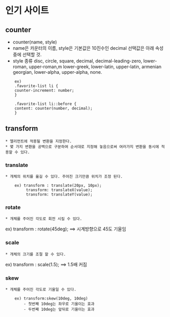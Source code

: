 # 인기 사이트

## counter
* counter(name, style)
* name은 카운터의 이름, style은 기본값은 10진수인 decimal 선택값은 아래 속성 중에 선택할 것.
* style 종류
	disc, circle, square, decimal, decimal-leading-zero, lower-roman, upper-roman,m lower-greek, lower-latin, upper-latin, armenian
	georgian, lower-alpha, upper-alpha, none.
```
	ex)
	.favorite-list li {
	counter-increment: number;
	}

	.favorite-list li::before {
	content: counter(number, decimal);
	}
```	

## transform
	* 엘리먼트에 적용될 변환을 지정한다.
	* 몇 가지 변환을 공백으로 구분하여 순서대로 지정해 놓음으로써 여러가지 변환을 동시에 적용할 수 있다.

### translate
	* 개체의 위치를 옮길 수 있다. 주어진 크기만큼 위치가 조정 된다. 
```	
	ex) transform : translate(20px, 10px);
		 transform: translateX(value);
		 transform: translateY(value);
```
### rotate
	* 개체를 주어진 각도로 회전 시킬 수 있다.
ex) transform : rotate(45deg); ==> 시계방향으로 45도 기울임

### scale
	* 개체의 크기를 조절 할 수 있다.
ex) transform : scale(1.5); ==> 1.5배 커짐

### skew
	* 개체를 주어진 각도로 기울일 수 있다.
```	
	ex) transform:skew(10deg, 10deg)
		- 첫번째 10deg는 좌우로 기울이는 효과
		- 두번째 10deg는 앞뒤로 기울이는 효과
```

